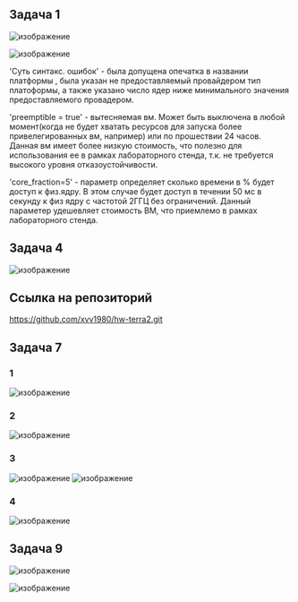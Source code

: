 ## Задача 1
![изображение](https://github.com/xvv1980/Netology-learn/assets/169840386/3c450b53-0007-4a90-b3ad-58c9229b77a6)

![изображение](https://github.com/xvv1980/Netology-learn/assets/169840386/57d568fa-873a-4afb-8a39-1d68cc776381)

'Суть синтакс. ошибок' - была допущена опечатка в названии платформы , была указан не предоставляемый провайдером тип платоформы, а также указано число ядер ниже минимального значения предоставляемого провадером.

'preemptible = true' - вытесняемая вм. Может быть выключена в любой момент(когда не будет хватать ресурсов для запуска более привелегированных вм, например) или по прошествии 24 часов.  Данная вм имеет более низкую стоимость, что полезно для использования ее в рамках лабораторного стенда, т.к. не требуется высокого уровня отказоустойчивости.

'core_fraction=5'  - параметр определяет сколько времени в % будет доступ к физ.ядру. В этом случае будет доступ в течении 50 мс в секунду к физ ядру с частотой 2ГГЦ без ограничений. Данный параметер удешевляет стоимость ВМ, что приемлемо в рамках лабораторного стенда.

## Задача 4
![изображение](https://github.com/xvv1980/Netology-learn/assets/169840386/27815ffe-b36b-47d7-af85-2a5ba58b3831)

## Ссылка на репозиторий
https://github.com/xvv1980/hw-terra2.git

## Задача 7
### 1
![изображение](https://github.com/xvv1980/Netology-learn/assets/169840386/3bd4bdaf-2ff2-423c-aef1-b0e9c974721a)
### 2
![изображение](https://github.com/xvv1980/Netology-learn/assets/169840386/6fd688ea-a882-4caf-8400-a57b52cc757a)
### 3
![изображение](https://github.com/xvv1980/Netology-learn/assets/169840386/46c9e5eb-208b-490c-80a9-bdcaa035e76b)
![изображение](https://github.com/xvv1980/Netology-learn/assets/169840386/88de6a7d-4a8f-41f0-933b-be96dc016735)
### 4
![изображение](https://github.com/xvv1980/Netology-learn/assets/169840386/ca8f9248-9774-43d1-9130-33ee84bd801a)

## Задача 9
![изображение](https://github.com/xvv1980/Netology-learn/assets/169840386/b58973a5-bfdf-4fbc-a4dd-ba8ce8d47640)

![изображение](https://github.com/xvv1980/Netology-learn/assets/169840386/f161b5b8-1b7d-45d4-ad83-52a01dff5f2a)








